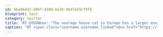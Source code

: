```yaml
---
id: 6ba964d2-d0bf-4388-be3b-4b47a59cf9f6
blueprint: text
category: twitter
title: 'RT @TEDNews: "The average house cat in Europe has a larger environmental footprint than the average African." Jason Clay #TED'
caption: 'RT <span class="username username_linked">@<a href="https://twitter.com/TEDNews" title="TED News">TEDNews</a></span>: "The average house cat in Europe has a larger environmental footprint than the average African." Jason Clay <span class="hashtag hashtag_local">#<a href="http://tweettemp.darylchymko.ca/?tag=ted">TED</a>'
---
```

